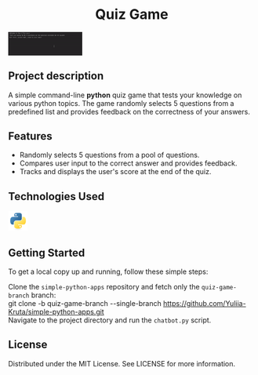 <h1 align="center">Quiz Game</h1>
<img align="center" src="./quiz-game.gif" width="30%" height="auto"/>
<h2>Project description</h2>
A simple command-line <b>python</b> quiz game that tests your knowledge on various python topics. The game randomly selects 5 questions from a predefined list and provides feedback on the correctness of your answers.

<h2>Features</h2>
<ul>
  <li>Randomly selects 5 questions from a pool of questions.</li>
  <li>Compares user input to the correct answer and provides feedback.</li>
  <li>Tracks and displays the user's score at the end of the quiz.</li>
</ul>

<h2>Technologies Used</h2>
<a href="https://www.python.org" target="_blank" rel="noreferrer"> <img src="https://raw.githubusercontent.com/devicons/devicon/master/icons/python/python-original.svg" alt="python" width="40" height="40"/> </a>

<h2>Getting Started</h2>
To get a local copy up and running, follow these simple steps:
<br/>

Clone the <code>simple-python-apps</code> repository and fetch only the <code>quiz-game-branch</code> branch:<br/>
git clone -b quiz-game-branch --single-branch https://github.com/Yuliia-Kruta/simple-python-apps.git<br/>
Navigate to the project directory and run the <code>chatbot.py</code> script.

<h2>License</h2>
Distributed under the MIT License. See LICENSE for more information.
